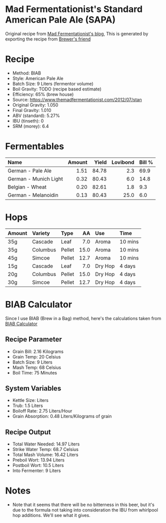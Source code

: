 Mad Fermentationist's Standard American Pale Ale (SAPA)
================

Original recipe from [Mad Fermentationist's blog](https://www.themadfermentationist.com/2012/07/standard-american-pale-ale-recipe-yeah.html), This is generated by exporting the recipe from [Brewer's friend](https://www.brewersfriend.com/homebrew/recipe/view/600614/mad-fermentationist-s-standard-american-pale-ale)

Recipe
======

-   Method: BIAB
-   Style: American Pale Ale
-   Batch Size: 9 Liters (fermentor volume)
-   Boil Gravity: TODO (recipe based estimate)
-   Efficiency: 65% (brew house)
-   Source: <https://www.themadfermentationist.com/2012/07/stan>
-   Original Gravity: 1.050
-   Final Gravity: 1.010
-   ABV (standard): 5.27%
-   IBU (tinseth): 0
-   SRM (morey): 6.4

Fermentables
============

| Name                  |  Amount|  Yield|  Lovibond| Bill % |
|:----------------------|-------:|------:|---------:|:-------|
| German - Pale Ale     |    1.51|  84.78|       2.3| 69.9   |
| German - Munich Light |    0.32|  80.43|       6.0| 14.8   |
| Belgian - Wheat       |    0.20|  82.61|       1.8| 9.3    |
| German - Melanoidin   |    0.13|  80.43|      25.0| 6.0    |

Hops
====

| Amount | Variety  | Type   |    AA| Use     | Time    |
|:-------|:---------|:-------|-----:|:--------|:--------|
| 35g    | Cascade  | Leaf   |   7.0| Aroma   | 10 mins |
| 35g    | Columbus | Pellet |  15.0| Aroma   | 10 mins |
| 45g    | Simcoe   | Pellet |  12.7| Aroma   | 10 mins |
| 15g    | Cascade  | Leaf   |   7.0| Dry Hop | 4 days  |
| 20g    | Columbus | Pellet |  15.0| Dry Hop | 4 days  |
| 30g    | Simcoe   | Pellet |  12.7| Dry Hop | 4 days  |

BIAB Calculator
===============

Since I use BIAB (Brew in a Bag) method, here's the calculations taken from [BIAB Calculator](http://www.biabcalculator.com/)

Recipe Parameter
----------------

-   Grain Bill: 2.16 Kilograms
-   Grain Temp: 20 Celsius
-   Batch Size: 9 Liters
-   Mash Temp: 68 Celsius
-   Boil Time: 75 Minutes

System Variables
----------------

-   Kettle Size: Liters
-   Trub: 1.5 Liters
-   Boiloff Rate: 2.75 Liters/Hour
-   Grain Absorption: 0.48 Liters/Kilograms of grain

Recipe Output
-------------

-   Total Water Needed: 14.97 Liters
-   Strike Water Temp: 68.7 Celsius
-   Total Mash Volume: 16.42 Liters
-   Preboil Wort: 13.94 Liters
-   Postboil Wort: 10.5 Liters
-   Into Fermenter: 9 Liters

Notes
=====

-   Note that it seems that there will be no bitterness in this beer, but it's due to the formula not taking into consideration the IBU from whirlpool hop additions. We'll see what it gives.

